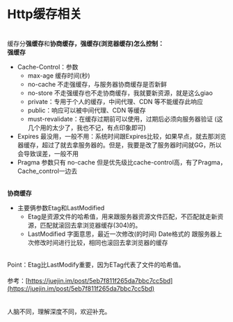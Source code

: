 # Http缓存相关

<a name="2135a9a1"></a>
# 
缓存分**强缓存**和**协商缓存，**强缓存(浏览器缓存)怎么控制**：**<br />**强缓存**<br />

- Cache-Control：参数
   - max-age 缓存时间(秒)
   - no-cache 不走强缓存，与服务器协商缓存是否新鲜
   - no-store 不走强缓存也不走协商缓存，我就要新资源，就是这么giao
   - private：专用于个人的缓存，中间代理、CDN 等不能缓存此响应
   - public：响应可以被中间代理、CDN 等缓存
   - must-revalidate：在缓存过期前可以使用，过期后必须向服务器验证 (这几个用的太少了，我也不记，有点印象即可)
- Expires 最没用，一般不用：系统时间跟Expires比较，如果早点，就去那浏览器缓存，超过了就去拿服务器的。但是，我要是改了服务器时间就GG，所以会导致误差，一般不用
- Pragma 参数只有 no-cache 但是优先级比cache-control高，有了Pragma，Cache_control一边去


<br />**协商缓存**<br />

- 主要俩参数Etag和LastModified
   - Etag是资源文件的哈希值，用来跟服务器资源文件匹配，不匹配就走新资源，匹配就滚回去拿浏览器缓存(304)的。
   - LastModified 字面意思，最近一次修改(的时间) Date格式的 跟服务器上次修改时间进行比较，相同也滚回去拿浏览器的缓存


<br />Point：Etag比LastModify重要，因为ETag代表了文件的哈希值。<br />
<br />参考：[https://juejin.im/post/5eb7f811f265da7bbc7cc5bd](https://juejin.im/post/5eb7f811f265da7bbc7cc5bd)<br />
<br />
<br />人脑不同，理解深度不同，欢迎补充。

